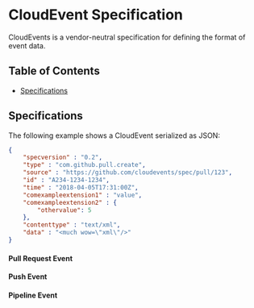 # CloudEvent Specification

CloudEvents is a vendor-neutral specification for defining the format of event data.

## Table of Contents
- [Specifications](#specifications)

## Specifications <a id="specifications"></a>

The following example shows a CloudEvent serialized as JSON:

``` JSON
{
    "specversion" : "0.2",
    "type" : "com.github.pull.create",
    "source" : "https://github.com/cloudevents/spec/pull/123",
    "id" : "A234-1234-1234",
    "time" : "2018-04-05T17:31:00Z",
    "comexampleextension1" : "value",
    "comexampleextension2" : {
        "othervalue": 5
    },
    "contenttype" : "text/xml",
    "data" : "<much wow=\"xml\"/>"
}
```

#### Pull Request Event

#### Push Event

#### Pipeline Event
